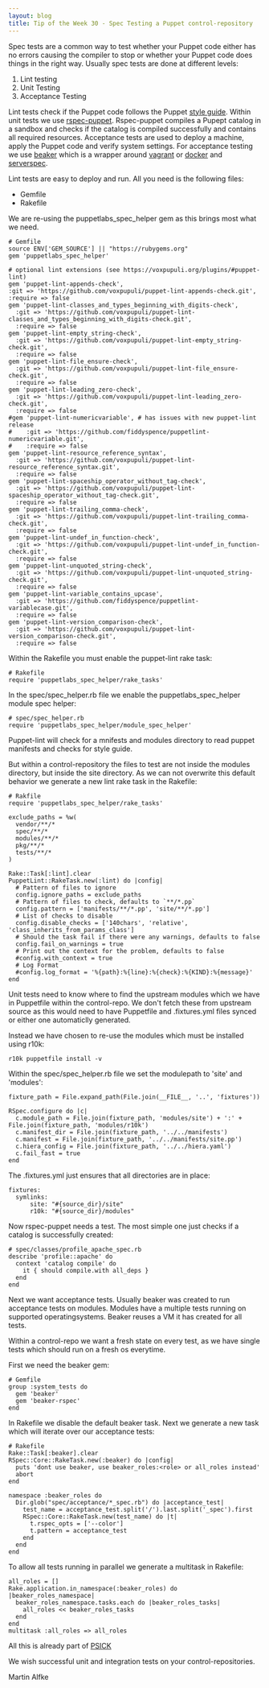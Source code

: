 ```yaml
---
layout: blog
title: Tip of the Week 30 - Spec Testing a Puppet control-repository
---
```


Spec tests are a common way to test whether your Puppet code either has no errors causing the compiler to stop or whether your Puppet code does things in the right way.
Usually spec tests are done at different levels:

1. Lint testing
1. Unit Testing
1. Acceptance Testing

Lint tests check if the Puppet code follows the Puppet [style guide](https://docs.puppet.com/puppet/5.0/style_guide.html).
Within unit tests we use [rspec-puppet](https://rspec-puppet.com). Rspec-puppet compiles a Pupept catalog in a sandbox and checks if the catalog is compiled successfully and contains all required resources.
Acceptance tests are used to deploy a machine, apply the Puppet code and verify system settings. For acceptance testing we use [beaker](https://github.com/puppetlabs/beaker/wiki) which is a wrapper around [vagrant](https://www.vagrantup.com/) or [docker](https://www.vagrantup.com/) and [serverspec](http://serverspec.org/).

Lint tests are easy to deploy and run. All you need is the following files:
- Gemfile
- Rakefile

We are re-using the puppetlabs_spec_helper gem as this brings most what we need.

    # Gemfile
    source ENV['GEM_SOURCE'] || "https://rubygems.org"
    gem 'puppetlabs_spec_helper'

    # optional lint extensions (see https://voxpupuli.org/plugins/#puppet-lint)
    gem 'puppet-lint-appends-check',
    :git => 'https://github.com/voxpupuli/puppet-lint-appends-check.git',
    :require => false
    gem 'puppet-lint-classes_and_types_beginning_with_digits-check',
      :git => 'https://github.com/voxpupuli/puppet-lint-classes_and_types_beginning_with_digits-check.git',
      :require => false
    gem 'puppet-lint-empty_string-check',
      :git => 'https://github.com/voxpupuli/puppet-lint-empty_string-check.git',
      :require => false
    gem 'puppet-lint-file_ensure-check',
      :git => 'https://github.com/voxpupuli/puppet-lint-file_ensure-check.git',
      :require => false
    gem 'puppet-lint-leading_zero-check',
      :git => 'https://github.com/voxpupuli/puppet-lint-leading_zero-check.git',
      :require => false
    #gem 'puppet-lint-numericvariable', # has issues with new puppet-lint release
    #    :git => 'https://github.com/fiddyspence/puppetlint-numericvariable.git',
    #    :require => false
    gem 'puppet-lint-resource_reference_syntax',
      :git => 'https://github.com/voxpupuli/puppet-lint-resource_reference_syntax.git',
      :require => false
    gem 'puppet-lint-spaceship_operator_without_tag-check',
      :git => 'https://github.com/voxpupuli/puppet-lint-spaceship_operator_without_tag-check.git',
      :require => false
    gem 'puppet-lint-trailing_comma-check',
      :git => 'https://github.com/voxpupuli/puppet-lint-trailing_comma-check.git',
      :require => false
    gem 'puppet-lint-undef_in_function-check',
      :git => 'https://github.com/voxpupuli/puppet-lint-undef_in_function-check.git',
      :require => false
    gem 'puppet-lint-unquoted_string-check',
      :git => 'https://github.com/voxpupuli/puppet-lint-unquoted_string-check.git',
      :require => false
    gem 'puppet-lint-variable_contains_upcase',
      :git => 'https://github.com/fiddyspence/puppetlint-variablecase.git',
      :require => false
    gem 'puppet-lint-version_comparison-check',
      :git => 'https://github.com/voxpupuli/puppet-lint-version_comparison-check.git',
      :require => false

Within the Rakefile you must enable the puppet-lint rake task:

    # Rakefile
    require 'puppetlabs_spec_helper/rake_tasks'

In the spec/spec_helper.rb file we enable the puppetlabs_spec_helper module spec helper:

    # spec/spec_helper.rb
    require 'puppetlabs_spec_helper/module_spec_helper'


Puppet-lint will check for a mnifests and modules directory to read puppet manifests and checks for style guide.

But within a control-repository the files to test are not inside the modules directory, but inside the site directory. As we can not overwrite this default behavior we generate a new lint rake task in the Rakefile:

    # Rakfile
    require 'puppetlabs_spec_helper/rake_tasks'

    exclude_paths = %w(
      vendor/**/*
      spec/**/*
      modules/**/*
      pkg/**/*
      tests/**/*
    )

    Rake::Task[:lint].clear
    PuppetLint::RakeTask.new(:lint) do |config|
      # Pattern of files to ignore
      config.ignore_paths = exclude_paths
      # Pattern of files to check, defaults to `**/*.pp`
      config.pattern = ['manifests/**/*.pp', 'site/**/*.pp']
      # List of checks to disable
      config.disable_checks = ['140chars', 'relative', 'class_inherits_from_params_class']
      # Should the task fail if there were any warnings, defaults to false
      config.fail_on_warnings = true
      # Print out the context for the problem, defaults to false
      #config.with_context = true
      # Log Format
      #config.log_format = '%{path}:%{line}:%{check}:%{KIND}:%{message}'
    end

Unit tests need to know where to find the upstream modules which we have in Puppetfile within the control-repo.
We don't fetch these from upstream source as this would need to have Puppetfile and .fixtures.yml files synced or either one automaticlly generated.

Instead we have chosen to re-use the modules which must be installed using r10k:

    r10k puppetfile install -v

Within the spec/spec_helper.rb file we set the modulepath to 'site' and 'modules':

    fixture_path = File.expand_path(File.join(__FILE__, '..', 'fixtures'))

    RSpec.configure do |c|
      c.module_path = File.join(fixture_path, 'modules/site') + ':' + File.join(fixture_path, 'modules/r10k')
      c.manifest_dir = File.join(fixture_path, '../../manifests')
      c.manifest = File.join(fixture_path, '../../manifests/site.pp')
      c.hiera_config = File.join(fixture_path, '../../hiera.yaml')
      c.fail_fast = true
    end

The .fixtures.yml just ensures that all directories are in place:

    fixtures:
      symlinks:
          site: "#{source_dir}/site"
          r10k: "#{source_dir}/modules"

Now rspec-puppet needs a test. The most simple one just checks if a catalog is successfully created:

    # spec/classes/profile_apache_spec.rb
    describe 'profile::apache' do
      context 'catalog compile' do
        it { should compile.with all_deps }
      end
    end

Next we want acceptance tests. Usually beaker was created to run acceptance tests on modules.
Modules have a multiple tests running on supported operatingsystems. Beaker reuses a VM it has created for all tests.

Within a control-repo we want a fresh state on every test, as we have single tests which should run on a fresh os everytime.

First we need the beaker gem:

    # Gemfile
    group :system_tests do
      gem 'beaker'
      gem 'beaker-rspec'
    end

In Rakefile we disable the default beaker task. Next we generate a new task which will iterate over our acceptance tests:

    # Rakefile
    Rake::Task[:beaker].clear
    RSpec::Core::RakeTask.new(:beaker) do |config|
      puts 'dont use beaker, use beaker_roles:<role> or all_roles instead'
      abort
    end

    namespace :beaker_roles do
      Dir.glob("spec/acceptance/*_spec.rb") do |acceptance_test|
        test_name = acceptance_test.split('/').last.split('_spec').first
        RSpec::Core::RakeTask.new(test_name) do |t|
          t.rspec_opts = ['--color']
          t.pattern = acceptance_test
        end
      end
    end

To allow all tests running in parallel we generate a multitask in Rakefile:

    all_roles = []
    Rake.application.in_namespace(:beaker_roles) do |beaker_roles_namespace|
      beaker_roles_namespace.tasks.each do |beaker_roles_tasks|
        all_roles << beaker_roles_tasks
      end
    end
    multitask :all_roles => all_roles

All this is already part of [PSICK](https://github.com/example42/psick)

We wish successful unit and integration tests on your control-repositories.

Martin Alfke
